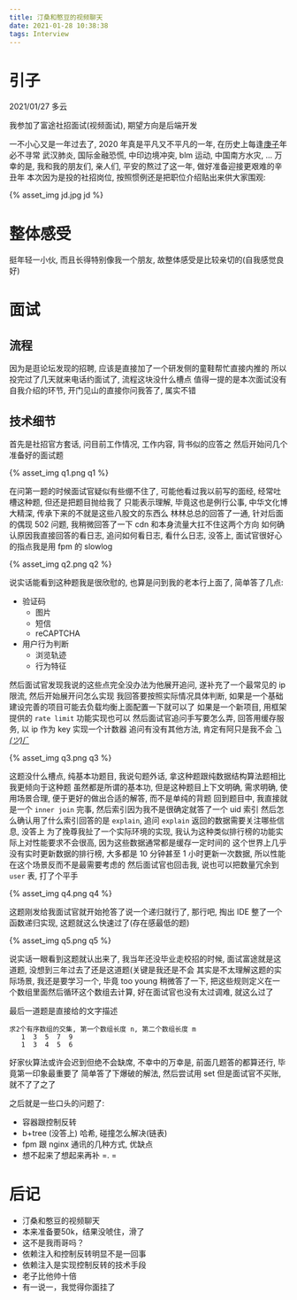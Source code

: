 ```yaml
---
title: 汀桑和憨豆的视频聊天
date: 2021-01-28 10:38:38
tags: Interview
---
```

# 引子

2021/01/27 多云

我参加了富途社招面试(视频面试), 期望方向是后端开发

<!-- more -->

一不小心又是一年过去了, 2020 年真是平凡又不平凡的一年, 在历史上每逢[庚子](https://zh.wikipedia.org/wiki/%E5%BA%9A%E5%AD%90)年必不寻常
武汉肺炎, 国际金融恐慌, 中印边境冲突, blm 运动, 中国南方水灾, ...
万幸的是, 我和我的朋友们, 亲人们, 平安的熬过了这一年, 做好准备迎接更艰难的辛丑年
本次因为是投的社招岗位, 按照惯例还是把职位介绍贴出来供大家围观:

{% asset_img jd.jpg jd %}

# 整体感受

挺年轻一小伙, 而且长得特别像我一个朋友, 故整体感受是比较亲切的(自我感觉良好)

# 面试
## 流程

因为是逛论坛发现的招聘, 应该是直接加了一个研发侧的童鞋帮忙直接内推的
所以投完过了几天就来电话约面试了, 流程这块没什么槽点
值得一提的是本次面试没有自我介绍的环节, 开门见山的直接你问我答了, 属实不错

## 技术细节

首先是社招官方套话, 问目前工作情况, 工作内容, 背书似的应答之
然后开始问几个准备好的面试题

{% asset_img q1.png q1 %}

在问第一题的时候面试官疑似有些绷不住了, 可能他看过我以前写的面经, 经常吐槽这种题, 但还是把题目抛给我了
只能表示理解, 毕竟这也是例行公事, 中华文化博大精深, 传承下来的不就是这些八股文的东西么
林林总总的回答了一通, 针对后面的偶现 502 问题, 我稍微回答了一下 cdn 和本身流量大扛不住这两个方向
如何确认原因我直接回答的看日志, 追问如何看日志, 看什么日志, 没答上, 面试官很好心的指点我是用 fpm 的 slowlog

{% asset_img q2.png q2 %}

说实话能看到这种题我是很欣慰的, 也算是问到我的老本行上面了, 简单答了几点:

 - 验证码
   - 图片
   - 短信
   - reCAPTCHA
 - 用户行为判断
   - 浏览轨迹
   - 行为特征

然后面试官发现我说的这些点完全没办法为他展开追问, 遂补充了一个最常见的 ip 限流, 然后开始展开问怎么实现
我回答要按照实际情况具体判断, 如果是一个基础建设完善的项目可能去负载均衡上面配置一下就可以了
如果是一个新项目, 用框架提供的 `rate limit` 功能实现也可以
然后面试官追问手写要怎么弄, 回答用缓存服务, 以 ip 作为 key 实现一个计数器
追问有没有其他方法, 肯定有阿只是我不会 [¯\\_(ツ)_/¯](https://en.wikipedia.org/wiki/Traffic_shaping)

{% asset_img q3.png q3 %}

这题没什么槽点, 纯基本功题目, 我说句题外话, 拿这种题跟纯数据结构算法题相比我更倾向于这种题
虽然都是所谓的基本功, 但是这种题目上下文明确, 需求明确, 使用场景合理, 便于更好的做出合适的解答, 而不是单纯的背题
回到题目中, 我直接就是一个 `inner join` 完事, 然后索引因为我不是很确定就答了一个 uid 索引
然后怎么确认用了什么索引回答的是 `explain`, 追问 `explain` 返回的数据需要关注哪些信息, 没答上
为了挽尊我扯了一个实际环境的实现, 我认为这种类似排行榜的功能实际上对性能要求不会很高, 因为这些数据通常都是缓存一定时间的
这个世界上几乎没有实时更新数据的排行榜, 大多都是 10 分钟甚至 1 小时更新一次数据, 所以性能在这个场景反而不是最需要考虑的
然后面试官也回击我, 说也可以把数量冗余到 `user` 表, 打了个平手

{% asset_img q4.png q4 %}

这题刚发给我面试官就开始抢答了说一个递归就行了, 那行吧, 掏出 IDE 整了一个函数递归实现, 这题就这么快速过了(存在感最低的题)

{% asset_img q5.png q5 %}

说实话一眼看到这题就认出来了, 我当年还没毕业走校招的时候, 面试富途就是这道题, 没想到三年过去了还是这道题(关键是我还是不会
其实是不太理解这题的实际场景, 我还是要学习一个, 毕竟 too young
稍微答了一下, 把这些规则定义在一个数组里面然后循环这个数组去计算, 好在面试官也没有太过调难, 就这么过了

最后一道题是直接给的文字描述

	求2个有序数组的交集, 第一个数组长度 n, 第二个数组长度 m
	   1  3  5  7  9
	   1  3  4  5  6

好家伙算法或许会迟到但绝不会缺席, 不幸中的万幸是, 前面几题答的都算还行, 毕竟第一印象最重要了
简单答了下爆破的解法, 然后尝试用 set 但是面试官不买账, 就不了了之了

之后就是一些口头的问题了:
 - 容器跟控制反转
 - b+tree (没答上) 哈希, 碰撞怎么解决(链表)
 - fpm 跟 nginx 通讯的几种方式, 优缺点
 - 想不起来了想起来再补 =. =

# 后记

 - 汀桑和憨豆的视频聊天
 - 本来准备要50k，结果没唬住，滑了
 - 这不是我雨哥吗？
 - 依赖注入和控制反转明显不是一回事
 - 依赖注入是实现控制反转的技术手段
 - 老子比他帅十倍
 - 有一说一，我觉得你面挂了
